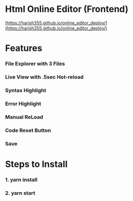 # Html Online Editor (Frontend)
[https://harish355.github.io/online_editor_deploy/](https://harish355.github.io/online_editor_deploy/)

# Features
### File Explorer with 3 Files
### Live View with .5sec Hot-reload
### Syntax Highlight
### Error Highlight
### Manual ReLoad 
### Code Reset Button
### Save

# Steps to Install
### 1. yarn install
### 2. yarn start
